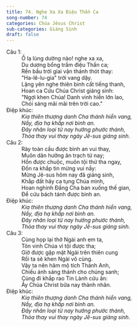 ```yaml
---
title: 74. Nghe Xa Xa Điệu Thần Ca
song-number: 74
categories: Chúa Jêsus Christ
sub-categories: Giáng Sinh
draft: false
---
```

<dl><dt>Câu 1:</dt><dd data-verse="1"> Ồ lạ lùng dường nào! nghe xa xa, <br/>Du dương bổng trầm điệu Thần ca; <br/>Rền bầu trời giai vận thánh thót thay: <br/>"Ha-lê-lu-gia" trời vang dậy. <br/>Lặng yên nghe thiên binh cất tiếng thanh, <br/>Hoan ca Cứu Chúa Christ giáng sinh: <br/>"Ngợi khen Chúa! Danh vinh hiển lớn lao, <br/>Chói sáng mãi mãi trên trời cao." </dd><dt>Điệp khúc:</dt><dd data-chorus="1"><em>Kia thiên thượng danh Cha thánh hiển vang, <br/>Nầy, địa hạ khắp nơi bình an. <br/>Đây nhân loại từ nay hưởng phước thánh, <br/>Thỏa thay vui thay ngày Jê-sus giáng sinh. </em></dd><dt>Câu 2:</dt><dd data-verse="2">Rày toàn cầu được bình an vui thay, <br/>Muôn dân hưởng ân trạch từ nay; <br/>Hồn được chuộc, muôn tội thứ tha ngay, <br/>Đồn ra khắp tin mừng vui nầy: <br/>Mừng Jê-sus hôm nay đã giáng sinh, <br/>Khắp đất hãy ca tụng Chúa mình, <br/>Hoan nghinh Đấng Cha ban xuống thế gian, <br/>Để cứu bách tánh được bình an. </dd><dt>Điệp khúc:</dt><dd data-chorus="1"><em>Kia thiên thượng danh Cha thánh hiển vang, <br/>Nầy, địa hạ khắp nơi bình an. <br/>Đây nhân loại từ nay hưởng phước thánh, <br/>Thỏa thay vui thay ngày Jê-sus giáng sinh. </em></dd><dt>Câu 3:</dt><dd data-verse="3">Cùng họp lại thờ Ngài anh em ta, <br/>Tôn vinh Chúa vì tội được tha; <br/>Giờ được gặp mặt Ngài trên thiên cung <br/>Rồi ta sẽ khen Ngài vô cùng. <br/>Vậy ta nên hâm mộ tích Thánh Anh, <br/>Chiếu ánh sáng thánh cho chúng sanh; <br/>Cùng đi khắp rao Tin Lành cứu ân: <br/>Ấy Chúa Christ bữa nay thành nhân. </dd><dt>Điệp khúc:</dt><dd data-chorus="1"><em>Kia thiên thượng danh Cha thánh hiển vang, <br/>Nầy, địa hạ khắp nơi bình an. <br/>Đây nhân loại từ nay hưởng phước thánh, <br/>Thỏa thay vui thay ngày Jê-sus giáng sinh. </em></dd></dl>